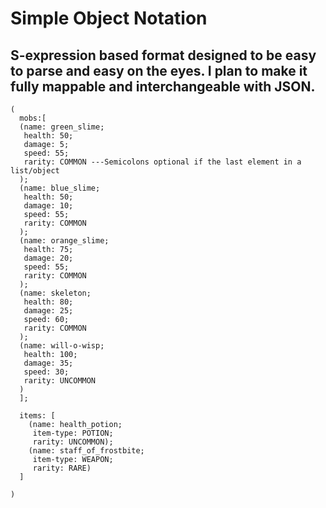 # Simple Object Notation
## S-expression based format designed to be easy to parse and easy on the eyes. I plan to make it fully mappable and interchangeable with JSON.

```
(
  mobs:[
  (name: green_slime;
   health: 50;
   damage: 5;
   speed: 55;
   rarity: COMMON ---Semicolons optional if the last element in a list/object
  );
  (name: blue_slime;
   health: 50;
   damage: 10;
   speed: 55;
   rarity: COMMON    
  );
  (name: orange_slime;
   health: 75;
   damage: 20;
   speed: 55;
   rarity: COMMON
  );
  (name: skeleton;
   health: 80;
   damage: 25;
   speed: 60;
   rarity: COMMON
  );
  (name: will-o-wisp;
   health: 100;
   damage: 35;
   speed: 30;
   rarity: UNCOMMON
  )
  ];
  
  items: [
    (name: health_potion;
     item-type: POTION;
     rarity: UNCOMMON);
    (name: staff_of_frostbite;
     item-type: WEAPON;
     rarity: RARE)
  ]
  
)
```